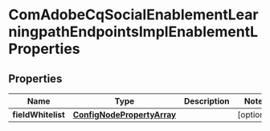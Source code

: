 

# ComAdobeCqSocialEnablementLearningpathEndpointsImplEnablementLProperties

## Properties

Name | Type | Description | Notes
------------ | ------------- | ------------- | -------------
**fieldWhitelist** | [**ConfigNodePropertyArray**](ConfigNodePropertyArray.md) |  |  [optional]



